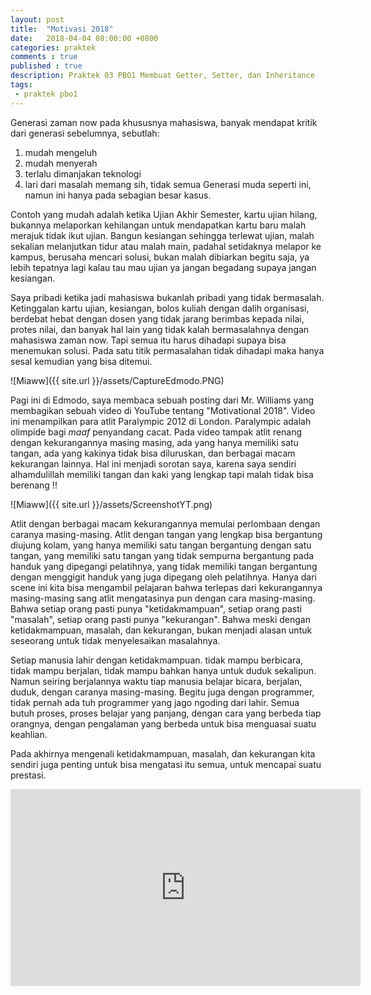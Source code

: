 ```yaml
---
layout: post
title:  "Motivasi 2018"
date:   2018-04-04 08:00:00 +0800
categories: praktek
comments : true
published : true
description: Praktek 03 PBO1 Membuat Getter, Setter, dan Inheritance
tags: 
 - praktek pbo1
---
```


Generasi zaman now pada khususnya mahasiswa, banyak mendapat kritik dari generasi sebelumnya, sebutlah:
1. mudah mengeluh
2. mudah menyerah
3. terlalu dimanjakan teknologi
4. lari dari masalah
memang sih, tidak semua Generasi muda seperti ini, namun ini hanya pada sebagian besar kasus.

Contoh yang mudah adalah ketika Ujian Akhir Semester, kartu ujian hilang, bukannya melaporkan kehilangan untuk mendapatkan kartu baru malah merajuk tidak ikut ujian. Bangun kesiangan sehingga terlewat ujian, malah sekalian melanjutkan tidur atau malah main, padahal setidaknya melapor ke kampus, berusaha mencari solusi, bukan malah dibiarkan begitu saja, ya lebih tepatnya lagi kalau tau mau ujian ya jangan begadang supaya jangan kesiangan.

Saya pribadi ketika jadi mahasiswa bukanlah pribadi yang tidak bermasalah. Ketinggalan kartu ujian, kesiangan, bolos kuliah dengan dalih organisasi, berdebat hebat dengan dosen yang tidak jarang berimbas kepada nilai, protes nilai, dan banyak hal lain yang tidak kalah bermasalahnya dengan mahasiswa zaman now. Tapi semua itu harus dihadapi supaya bisa menemukan solusi. Pada satu titik permasalahan tidak dihadapi maka hanya sesal kemudian yang bisa ditemui.

![Miaww]({{ site.url }}/assets/CaptureEdmodo.PNG)

Pagi ini di Edmodo, saya membaca sebuah posting dari Mr. Williams yang membagikan sebuah video di YouTube tentang "Motivational 2018". Video ini menampilkan para atlit Paralympic 2012 di London. Paralympic adalah olimpide bagi *maaf* penyandang cacat. Pada video tampak atlit renang dengan kekurangannya masing masing, ada yang hanya memiliki satu tangan, ada yang kakinya tidak bisa diluruskan, dan berbagai macam kekurangan lainnya. Hal ini menjadi sorotan saya, karena saya sendiri alhamdulillah memiliki tangan dan kaki yang lengkap tapi malah tidak bisa berenang !!

![Miaww]({{ site.url }}/assets/ScreenshotYT.png)

Atlit dengan berbagai macam kekurangannya memulai perlombaan dengan caranya masing-masing. Atlit dengan tangan yang lengkap bisa bergantung diujung kolam, yang hanya memiliki satu tangan bergantung dengan satu tangan, yang memiliki satu tangan yang tidak sempurna bergantung pada handuk yang dipegangi pelatihnya, yang tidak memiliki tangan bergantung dengan menggigit handuk yang juga dipegang oleh pelatihnya. Hanya dari scene ini kita bisa mengambil pelajaran bahwa terlepas dari kekurangannya masing-masing sang atlit mengatasinya pun dengan cara masing-masing. Bahwa setiap orang pasti punya "ketidakmampuan", setiap orang pasti "masalah", setiap orang pasti punya "kekurangan". Bahwa meski dengan ketidakmampuan, masalah, dan kekurangan, bukan menjadi alasan untuk seseorang untuk tidak menyelesaikan masalahnya.

Setiap manusia lahir dengan ketidakmampuan. tidak mampu berbicara, tidak mampu berjalan, tidak mampu bahkan hanya untuk duduk sekalipun. Namun seiring berjalannya waktu tiap manusia belajar bicara, berjalan, duduk, dengan caranya masing-masing. Begitu juga dengan programmer, tidak pernah ada tuh programmer yang jago ngoding dari lahir. Semua butuh proses, proses belajar yang panjang, dengan cara yang berbeda tiap orangnya, dengan pengalaman yang berbeda untuk bisa menguasai suatu keahlian.

Pada akhirnya mengenali ketidakmampuan, masalah, dan kekurangan kita sendiri juga penting untuk bisa mengatasi itu semua, untuk mencapai suatu prestasi. 

<iframe width="560" height="315" src="https://www.youtube.com/embed/lht6FhBu2Jc" frameborder="0" allow="autoplay; encrypted-media" allowfullscreen></iframe>